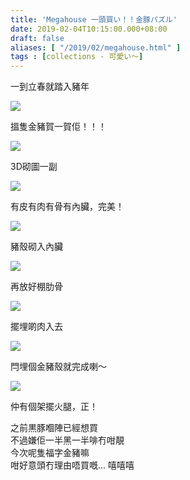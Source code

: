 ```yaml
---
title: 'Megahouse 一頭買い！！金豚パズル'
date: 2019-02-04T10:15:00.000+08:00
draft: false
aliases: [ "/2019/02/megahouse.html" ]
tags : [collections - 可愛い〜]
---
```


一到立春就踏入豬年  

![](/images/megahousepig.jpg)

搵隻金豬賀一賀佢！！！  

![](/images/megahousepig1.jpg)

3D砌圖一副  

![](/images/megahousepig2.jpg)

有皮有肉有骨有內臟，完美！  

![](/images/megahousepig3.jpg)

豬殼砌入內臟  

![](/images/megahousepig4.jpg)

再放好棚肋骨  

![](/images/megahousepig5.jpg)

擺埋啲肉入去  

![](/images/megahousepig6.jpg)

閂埋個金豬殼就完成喇～  

![](/images/megahousepig7.jpg)

仲有個架擺火腿，正！  
  
之前黒豚嗰陣已經想買  
不過嫌佢一半黑一半啡冇咁靚  
今次呢隻福字金豬嘛  
咁好意頭冇理由唔買嘅... 嘻嘻嘻
